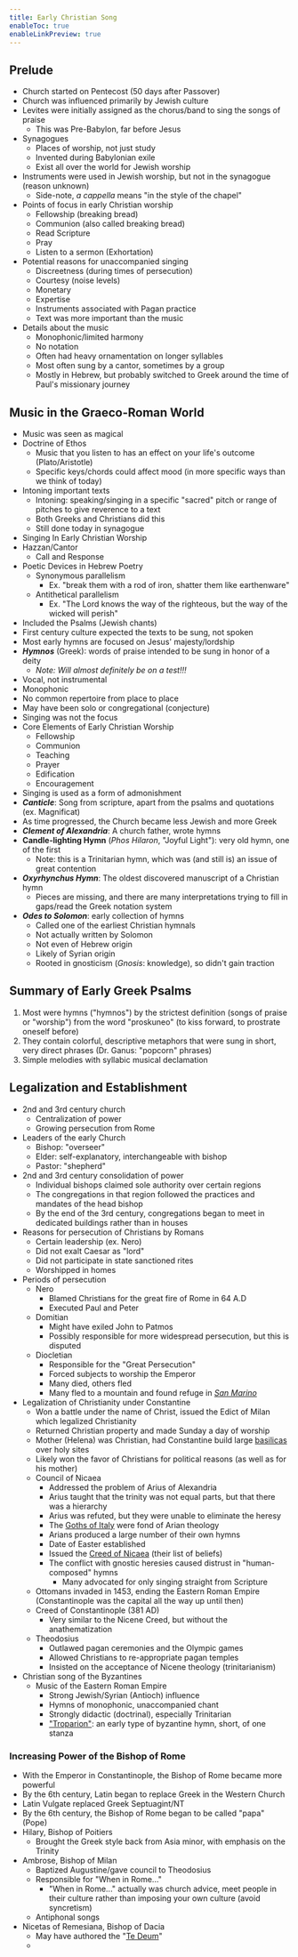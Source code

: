 ```yaml
---
title: Early Christian Song
enableToc: true
enableLinkPreview: true
---
```

## Prelude

- Church started on Pentecost (50 days after Passover)
- Church was influenced primarily by Jewish culture
- Levites were initially assigned as the chorus/band to sing the songs of praise
	- This was Pre-Babylon, far before Jesus
- Synagogues
	- Places of worship, not just study
	- Invented during Babylonian exile
	- Exist all over the world for Jewish worship
- Instruments were used in Jewish worship, but not in the synagogue (reason unknown)
	- Side-note, *a cappella* means "in the style of the chapel"
- Points of focus in early Christian worship
	- Fellowship (breaking bread)
	- Communion (also called breaking bread)
	- Read Scripture
	- Pray
	- Listen to a sermon (Exhortation)
- Potential reasons for unaccompanied singing
	- Discreetness (during times of persecution)
	- Courtesy (noise levels)
	- Monetary
	- Expertise
	- Instruments associated with Pagan practice
	- Text was more important than the music
- Details about the music
	- Monophonic/limited harmony
	- No notation
	- Often had heavy ornamentation on longer syllables
	- Most often sung by a cantor, sometimes by a group
	- Mostly in Hebrew, but probably switched to Greek around the time of Paul's missionary journey

## Music in the Graeco-Roman World

- Music was seen as magical
- Doctrine of Ethos
	- Music that you listen to has an effect on your life's outcome (Plato/Aristotle)
	- Specific keys/chords could affect mood (in more specific ways than we think of today)
- Intoning important texts
	- Intoning: speaking/singing in a specific "sacred" pitch or range of pitches to give reverence to a text
	- Both Greeks and Christians did this
	- Still done today in synagogue
- Singing In Early Christian Worship
- Hazzan/Cantor
	- Call and Response
- Poetic Devices in Hebrew Poetry
	- Synonymous parallelism
		- Ex. "break them with a rod of iron, shatter them like earthenware"
	- Antithetical parallelism
		- Ex. "The Lord knows the way of the righteous, but the way of the wicked will perish"
- Included the Psalms (Jewish chants)
- First century culture expected the texts to be sung, not spoken
- Most early hymns are focused on Jesus' majesty/lordship
- ***Hymnos*** (Greek): words of praise intended to be sung in honor of a deity
	- *Note: Will almost definitely be on a test!!!*
- Vocal, not instrumental
- Monophonic
- No common repertoire from place to place
- May have been solo or congregational (conjecture)
- Singing was not the focus
- Core Elements of Early Christian Worship
	- Fellowship
	- Communion
	- Teaching 
	- Prayer
	- Edification
	- Encouragement
- Singing is used as a form of admonishment
- ***Canticle***: Song from scripture, apart from the psalms and quotations (ex. Magnificat)
- As time progressed, the Church became less Jewish and more Greek
- ***Clement of Alexandria***: A church father, wrote hymns
- **Candle-lighting Hymn** (*Phos Hilaron*, "Joyful Light"): very old hymn, one of the first
	- Note: this is a Trinitarian hymn, which was (and still is) an issue of great contention
- ***Oxyrhynchus Hymn***: The oldest discovered manuscript of a Christian hymn
	- Pieces are missing, and there are many interpretations trying to fill in gaps/read the Greek notation system
- ***Odes to Solomon***: early collection of hymns
	- Called one of the earliest Christian hymnals
	- Not actually written by Solomon
	- Not even of Hebrew origin
	- Likely of Syrian origin
	- Rooted in gnosticism (*Gnosis*: knowledge), so didn't gain traction

## Summary of Early Greek Psalms

1. Most were hymns ("hymnos") by the strictest definition (songs of praise or "worship") from the word "proskuneo" (to kiss forward, to prostrate oneself before)
2. They contain colorful, descriptive metaphors that were sung in short, very direct phrases (Dr. Ganus: "popcorn" phrases)
3. Simple melodies with syllabic musical declamation

## Legalization and Establishment

- 2nd and 3rd century church
	- Centralization of power
	- Growing persecution from Rome
- Leaders of the early Church
	- Bishop: "overseer"
	- Elder: self-explanatory, interchangeable with bishop
	- Pastor: "shepherd"
- 2nd and 3rd century consolidation of power
	- Individual bishops claimed sole authority over certain regions
	- The congregations in that region followed the practices and mandates of the head bishop
	- By the end of the 3rd century, congregations began to meet in dedicated buildings rather than in houses
- Reasons for persecution of Christians by Romans
	- Certain leadership (ex. Nero)
	- Did not exalt Caesar as "lord"
	- Did not participate in state sanctioned rites
	- Worshipped in homes
- Periods of persecution
	- Nero
		- Blamed Christians for the great fire of Rome in 64 A.D
		- Executed Paul and Peter
	- Domitian
		- Might have exiled John to Patmos
		- Possibly responsible for more widespread persecution, but this is disputed
	- Diocletian
		- Responsible for the "Great Persecution"
		- Forced subjects to worship the Emperor
		- Many died, others fled
		- Many fled to a mountain and found refuge in *[San Marino](https://www.google.com/search?q=san+marino&tbm=isch&ved=2ahUKEwjj8NHm2ZGBAxWzJN4AHbOcBscQ2-cCegQIABAA&oq=san+marino&gs_lcp=CgNpbWcQAzIICAAQgAQQsQMyBQgAEIAEMggIABCABBCxAzIICAAQgAQQsQMyBQgAEIAEMgUIABCABDIFCAAQgAQyBQgAEIAEMgUIABCABDIFCAAQgAQ6BAgjECc6CwgAEIAEELEDEIMBOgcIABCKBRBDOggIABCxAxCDAToKCAAQigUQsQMQQ1CHBViKDGDaDWgAcAB4AIABTogB9gWSAQIxMZgBAKABAaoBC2d3cy13aXotaW1nwAEB&sclient=img&ei=gDH2ZOOwFLPJ-LYPs7mauAw&bih=857&biw=1485&client=firefox-b-1-d)*
- Legalization of Christianity under Constantine
	- Won a battle under the name of Christ, issued the Edict of Milan which legalized Christianity
	- Returned Christian property and made Sunday a day of worship
	- Mother (Helena) was Christian, had Constantine build large [basilicas](https://www.google.com/search?client=firefox-b-1-d&sca_esv=562581159&channel=fenc&sxsrf=AB5stBhNcR0UVmiGWX23QQl7WQ02D1N4yQ:1693856125731&q=basilica&tbm=isch&source=lnms&sa=X&ved=2ahUKEwjl3rHl2ZGBAxV7lWoFHV3wC0kQ0pQJegQIDhAB&biw=1485&bih=857&dpr=1.5) over holy sites
	- Likely won the favor of Christians for political reasons (as well as for his mother)
	- Council of Nicaea
		- Addressed the problem of Arius of Alexandria
		- Arius taught that the trinity was not equal parts, but that there was a hierarchy
		- Arius was refuted, but they were unable to eliminate the heresy
		- The [Goths of Italy](https://www.google.com/search?channel=fenc&client=firefox-b-1-d&q=Goths+of+Italy) were fond of Arian theology
		- Arians produced a large number of their own hymns
		- Date of Easter established
		- Issued the [Creed of Nicaea](https://en.wikipedia.org/wiki/English_versions_of_the_Nicene_Creed) (their list of beliefs)
		- The conflict with gnostic heresies caused distrust in "human-composed" hymns
			- Many advocated for only singing straight from Scripture
	- Ottomans invaded in 1453, ending the Eastern Roman Empire (Constantinople was the capital all the way up until then)
	- Creed of Constantinople (381 AD)
		- Very similar to the Nicene Creed, but without the anathematization
	- Theodosius
		- Outlawed pagan ceremonies and the Olympic games
		- Allowed Christians to re-appropriate pagan temples
		- Insisted on the acceptance of Nicene theology (trinitarianism)
- Christian song of the Byzantines
	- Music of the Eastern Roman Empire
		- Strong Jewish/Syrian (Antioch) influence
		- Hymns of monophonic, unaccompanied chant
		- Strongly didactic (doctrinal), especially Trinitarian
		- ["Troparion"](https://en.wikipedia.org/wiki/Troparion): an early type of byzantine hymn, short, of one stanza

### Increasing Power of the Bishop of Rome

- With the Emperor in Constantinople, the Bishop of Rome became more powerful
- By the 6th century, Latin began to replace Greek in the Western Church
- Latin Vulgate replaced Greek Septuagint/NT
- By the 6th century, the Bishop of Rome began to be called "papa" (Pope)
- Hilary, Bishop of Poitiers
	- Brought the Greek style back from Asia minor, with emphasis on the Trinity
- Ambrose, Bishop of Milan
	- Baptized Augustine/gave council to Theodosius
	- Responsible for "When in Rome..."
		- "When in Rome..." actually was church advice, meet people in their culture rather than imposing your own culture (avoid syncretism)
	- Antiphonal songs
- Nicetas of Remesiana, Bishop of Dacia
	- May have authored the "[Te Deum](https://en.wikipedia.org/wiki/Te_Deum)"
	- 